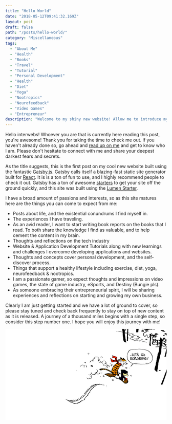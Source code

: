 ```yaml
---
title: "Hello World"
date: "2018-05-12T09:41:32.169Z"
layout: post
draft: false
path: "/posts/hello-world/"
category: "Miscellaneous"
tags:
  - "About Me"
  - "Health"
  - "Books"
  - "Travel"
  - "Tutorial"
  - "Personal Development"
  - "Health"
  - "Diet"
  - "Yoga"
  - "Nootropics"
  - "Neurofeedback"
  - "Video Games"
  - "Entrepreneur"
description: "Welcome to my shiny new website! Allow me to introduce myself, and set the intent for this site and how I will be using it over the coming months."
---
```


Hello interwebs! Whoever you are that is currently here reading this post, you're awesome!  Thank you for taking the time to check me out.  If you haven't already done so, go ahead and [read up on me](/about/) and get to know who I am. Please don't hesitate to connect with me and share your deepest darkest fears and secrets.

As the title suggests, this is the first post on my cool new website built using the fantastic [Gatsby.js](https://www.gatsbyjs.org/).  Gatsby calls itself a blazing-fast static site generator built for [React](https://reactjs.org/).  It is is a ton of fun to use, and I highly recommend people to check it out.  Gatsby has a ton of awesome [starters](https://www.gatsbyjs.org/docs/gatsby-starters/) to get your site off the ground quickly, and this site was built using the [Lumen Starter](https://github.com/alxshelepenok/gatsby-starter-lumen).

I have a broad amount of passions and interests, so as this site matures here are the things you can come to expect from me:

+ Posts about life, and the existential conundrums I find myself in.
+ The experiences I have traveling.
+ As an avid reader, I want to start writing book reports on the books that I read.  To both share the knowledge I find as valuable, and to help cement the content in my brain.
+ Thoughts and reflections on the tech industry
+ Website & Application Development Tutorials along with new learnings and challenges I overcome developing applications and websites.
+ Thoughts and concepts cover personal development, and the self-discover process.
+ Things that support a healthy lifestyle including exercise, diet, yoga, neurofeedback & nootropics.
+ I am a passionate gamer, so expect thoughts and impressions on video games, the state of game industry, eSports, and Destiny (Bungie pls).
+ As someone embracing their entrepreneurial spirit, I will be sharing experiences and reflections on starting and growing my own business.

Clearly I am just getting started and we have a lot of ground to cover, so please stay tuned and check back frequently to stay on top of new content as it is released. A journey of a thousand miles begins with a single step, so consider this step number one.  I hope you will enjoy this journey with me!

![Let's go exploring!](./lets-go-exploring.jpg)

<!-- **Pellentesque habitant morbi tristique** senectus et netus et malesuada fames ac turpis egestas. Vestibulum tortor quam, feugiat vitae, ultricies eget, tempor sit amet, ante. Donec eu libero sit amet quam egestas semper. *Aenean ultricies mi vitae est.* Mauris placerat eleifend leo. Quisque sit amet est et sapien ullamcorper pharetra.

Vestibulum erat wisi, condimentum sed, commodo vitae, ornare sit amet, wisi. Aenean fermentum, elit eget tincidunt condimentum, eros ipsum rutrum orci, sagittis tempus lacus enim ac dui.  [Donec non enim](#) in turpis pulvinar facilisis.

![Nulla faucibus vestibulum eros in tempus. Vestibulum tempor imperdiet velit nec dapibus](./1.jpg)

## Header Level 2

+ Lorem ipsum dolor sit amet, consectetuer adipiscing elit.
+ Aliquam tincidunt mauris eu risus.

Donec non enim in turpis pulvinar facilisis. Ut felis. Praesent dapibus, neque id cursus faucibus, tortor neque egestas augue, eu vulputate magna eros eu erat. Aliquam erat volutpat.

<figure>
	<blockquote>
		<p>Lorem ipsum dolor sit amet, consectetur adipiscing elit. Vivamus magna. Cras in mi at felis aliquet congue. Ut a est eget ligula molestie gravida. Curabitur massa. Donec eleifend, libero at sagittis mollis, tellus est malesuada tellus, at luctus turpis elit sit amet quam. Vivamus pretium ornare est.</p>
		<footer>
			<cite>— Aliquam tincidunt mauris eu risus.</cite>
		</footer>
	</blockquote>
</figure>

### Header Level 3

+ Lorem ipsum dolor sit amet, consectetuer adipiscing elit.
+ Aliquam tincidunt mauris eu risus.

Pellentesque habitant morbi tristique senectus et netus et malesuada fames ac turpis egestas. Vestibulum tortor quam, feugiat vitae, ultricies eget, tempor sit amet, ante. Donec eu libero sit amet quam egestas semper. Aenean ultricies mi vitae est. Mauris placerat eleifend leo. Quisque sit amet est et sapien ullamcorper pharetra.

```css
#header h1 a {
  display: block;
  width: 300px;
  height: 80px;
}
```

Vestibulum erat wisi, condimentum sed, commodo vitae, ornare sit amet, wisi. Aenean fermentum, elit eget tincidunt condimentum, eros ipsum rutrum orci, sagittis tempus lacus enim ac dui. Donec non enim in turpis pulvinar facilisis. Ut felis. Praesent dapibus, neque id cursus faucibus, tortor neque egestas augue, eu vulputate magna eros eu erat. Aliquam erat volutpat. Nam dui mi, tincidunt quis, accumsan porttitor, facilisis luctus, metus. -->

